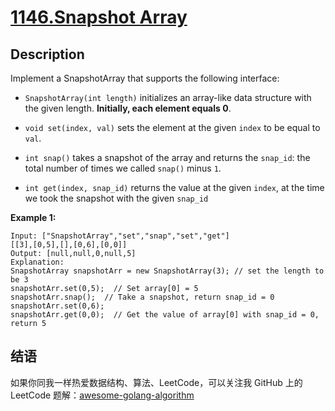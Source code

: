 # [1146.Snapshot Array][title]

## Description
Implement a SnapshotArray that supports the following interface:

- `SnapshotArray(int length)` initializes an array-like data structure with the given length. **Initially, each element equals 0**.

- `void set(index, val)` sets the element at the given `index` to be equal to `val`.

- `int snap()` takes a snapshot of the array and returns the `snap_id`: the total number of times we called `snap()` minus `1`.

- `int get(index, snap_id)` returns the value at the given `index`, at the time we took the snapshot with the given `snap_id`

**Example 1:**

```
Input: ["SnapshotArray","set","snap","set","get"]
[[3],[0,5],[],[0,6],[0,0]]
Output: [null,null,0,null,5]
Explanation: 
SnapshotArray snapshotArr = new SnapshotArray(3); // set the length to be 3
snapshotArr.set(0,5);  // Set array[0] = 5
snapshotArr.snap();  // Take a snapshot, return snap_id = 0
snapshotArr.set(0,6);
snapshotArr.get(0,0);  // Get the value of array[0] with snap_id = 0, return 5
```

## 结语

如果你同我一样热爱数据结构、算法、LeetCode，可以关注我 GitHub 上的 LeetCode 题解：[awesome-golang-algorithm][me]

[title]: https://leetcode.com/problems/snapshot-array/
[me]: https://github.com/kylesliu/awesome-golang-algorithm
